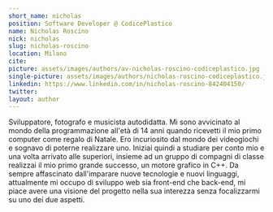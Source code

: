```yaml
---
short_name: nicholas
position: Software Developer @ CodicePlastico
name: Nicholas Roscino
nick: nicholas
slug: nicholas-roscino
location: Milano
cite: 
picture: assets/images/authors/av-nicholas-roscino-codiceplastico.jpg
single-picture: assets/images/authors/nicholas-roscino-codiceplastico.jpg
linkedin: https://www.linkedin.com/in/nicholas-roscino-842404150/
twitter: 
layout: author
---
```


<p>Sviluppatore, fotografo e musicista autodidatta. Mi sono avvicinato al mondo della programmazione all'età di 14 anni quando ricevetti il mio primo computer come regalo di Natale. Ero incuriosito dal mondo dei videogiochi e sognavo di poterne realizzare uno. Iniziai quindi a studiare per conto mio e una volta arrivato alle superiori, insieme ad un gruppo di compagni di classe realizzai il mio primo grande successo, un motore grafico in C++. Da sempre affascinato dall'imparare nuove tecnologie e nuovi linguaggi, attualmente mi occupo di sviluppo web sia front-end che back-end, mi piace avere una visione del progetto nella sua interezza senza focalizzarmi su uno dei due aspetti.</p>

